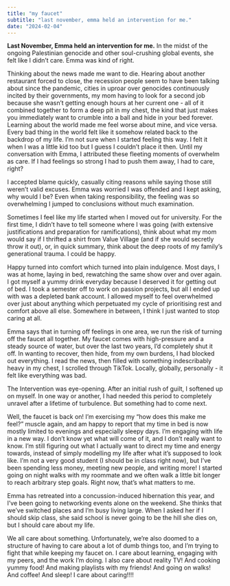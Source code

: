 ```yaml
---
title: "my faucet"
subtitle: "last november, emma held an intervention for me."
date: "2024-02-04"
---
```


**Last November, Emma held an intervention for me.** In the midst of the ongoing Palestinian genocide and other soul-crushing global events, she felt like I didn’t care. Emma was kind of right. 

Thinking about the news made me want to die. Hearing about another restaurant forced to close, the recession people seem to have been talking about since the pandemic, cities in uproar over genocides continuously incited by their governments, my mom having to look for a second job because she wasn’t getting enough hours at her current one - all of it combined together to form a deep pit in my chest, the kind that just makes you immediately want to crumble into a ball and hide in your bed forever. Learning about the world made me feel worse about mine, and vice versa. Every bad thing in the world felt like it somehow related back to the backdrop of my life. I’m not sure when I started feeling this way. I felt it when I was a little kid too but I guess I couldn’t place it then. Until my conversation with Emma, I attributed these fleeting moments of overwhelm as care. If I had feelings so strong I had to push them away, I had to care, right?

I accepted blame quickly, casually citing reasons while saying those still weren’t valid excuses. Emma was worried I was offended and I kept asking, why would I be? Even when taking responsibility, the feeling was so overwhelming I jumped to conclusions without much examination. 

Sometimes I feel like my life started when I moved out for university. For the first time, I didn’t have to tell someone where I was going (with extensive justifications and preparation for ramifications), think about what my mom would say if I thrifted a shirt from Value Village (and if she would secretly throw it out), or, in quick summary, think about the deep roots of my family’s generational trauma. I could be happy. 

Happy turned into comfort which turned into plain indulgence. Most days, I was at home, laying in bed, rewatching the same show over and over again. I got myself a yummy drink everyday because I deserved it for getting out of bed. I took a semester off to work on passion projects, but all I ended up with was a depleted bank account. I allowed myself to feel overwhelmed over just about anything which perpetuated my cycle of prioritising rest and comfort above all else. Somewhere in between, I think I just wanted to stop caring at all. 

Emma says that in turning off feelings in one area, we run the risk of turning off the faucet all together. My faucet comes with high-pressure and a steady source of water, but over the last two years, I’d completely shut it off. In wanting to recover, then hide, from my own burdens, I had blocked out everything. I read the news, then filled with something indescribably heavy in my chest, I scrolled through TikTok. Locally, globally, personally - it felt like everything was bad. 

The Intervention was eye-opening. After an initial rush of guilt, I softened up on myself. In one way or another, I had needed this period to completely unravel after a lifetime of turbulence. But something had to come next. 

Well, the faucet is back on! I’m exercising my “how does this make me feel?” muscle again, and am happy to report that my time in bed is now mostly limited to evenings and especially sleepy days. I’m engaging with life in a new way. I don’t know yet what will come of it, and I don’t really want to know. I’m still figuring out what I actually want to direct my time and energy towards, instead of simply modelling my life after what it’s supposed to look like. I’m not a very good student (I should be in class right now), but I’ve been spending less money, meeting new people, and writing more! I started going on night walks with my roommate and we often walk a little bit longer to reach arbitrary step goals. Right now, that’s what matters to me. 

Emma has retreated into a concussion-induced hibernation this year, and I’ve been going to networking events alone on the weekend. She thinks that we’ve switched places and I’m busy living large. When I asked her if I should skip class, she said school is never going to be the hill she dies on, but I should care about my life. 

We all care about something. Unfortunately, we’re also doomed to a structure of having to care about a lot of dumb things too, and I’m trying to fight that while keeping my faucet on. I care about learning, engaging with my peers, and the work I’m doing. I also care about reality TV! And cooking yummy food! And making playlists with my friends! And going on walks! And coffee! And sleep! I care about caring!!!! 